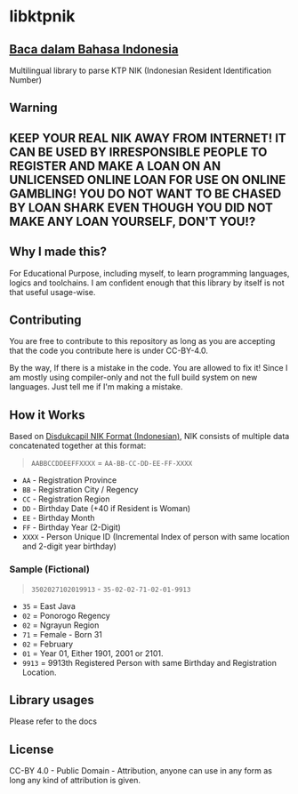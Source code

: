 # libktpnik
[Baca dalam Bahasa Indonesia](BACA.MD)
-------------------------
Multilingual library to parse KTP NIK (Indonesian Resident Identification Number)

## Warning
<h2>
KEEP YOUR REAL NIK AWAY FROM INTERNET! IT CAN BE USED BY IRRESPONSIBLE PEOPLE TO REGISTER AND MAKE A
LOAN ON AN UNLICENSED ONLINE LOAN FOR USE ON ONLINE GAMBLING! YOU DO NOT WANT TO BE CHASED BY 
LOAN SHARK EVEN THOUGH YOU DID NOT MAKE ANY LOAN YOURSELF, DON'T YOU!?
</h2>

## Why I made this?
For Educational Purpose, including myself, to learn programming languages, logics and toolchains. 
I am confident enough that this library by itself is not that useful usage-wise.

## Contributing
You are free to contribute to this repository as long as you are accepting that the code you contribute
here is under CC-BY-4.0.

By the way, If there is a mistake in the code. You are allowed to fix it! Since I am mostly using compiler-only and not
the full build system on new languages. Just tell me if I'm making a mistake.

## How it Works
Based on [Disdukcapil NIK Format (Indonesian)](https://dispenduk.mojokertokota.go.id/home/berita/Arti-kode-angka-dalam-NIK-E-KTP), 
NIK consists of multiple data concatenated together at this format:
> `AABBCCDDEEFFXXXX` = `AA-BB-CC-DD-EE-FF-XXXX`
- `AA` - Registration Province
- `BB` - Registration City / Regency
- `CC` - Registration Region
- `DD` - Birthday Date (+40 if Resident is Woman)
- `EE` - Birthday Month
- `FF` - Birthday Year (2-Digit)
- `XXXX` - Person Unique ID (Incremental Index of person with same location and 2-digit year birthday)

### Sample (Fictional)
> `3502027102019913` - `35-02-02-71-02-01-9913`
- `35` = East Java
- `02` = Ponorogo Regency
- `02` = Ngrayun Region
- `71` = Female - Born 31
- `02` = February
- `01` = Year 01, Either 1901, 2001 or 2101.
- `9913` = 9913th Registered Person with same Birthday and Registration Location.

## Library usages
Please refer to the docs

## License
CC-BY 4.0 - Public Domain - Attribution, anyone can use in any form as long any kind of attribution is given.
